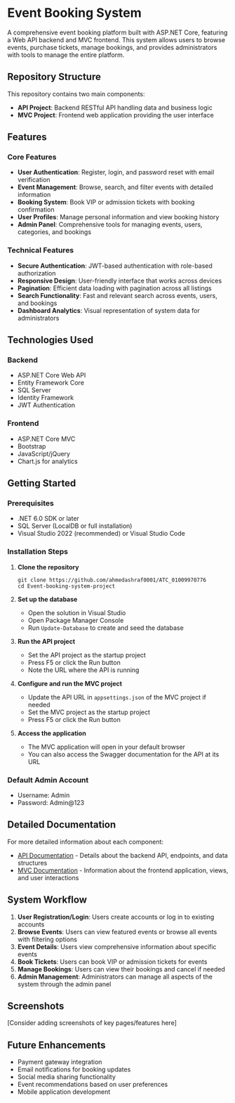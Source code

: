 # Event Booking System

A comprehensive event booking platform built with ASP.NET Core, featuring a Web API backend and MVC frontend. This system allows users to browse events, purchase tickets, manage bookings, and provides administrators with tools to manage the entire platform.

## Repository Structure

This repository contains two main components:
- **API Project**: Backend RESTful API handling data and business logic
- **MVC Project**: Frontend web application providing the user interface

## Features

### Core Features
- **User Authentication**: Register, login, and password reset with email verification
- **Event Management**: Browse, search, and filter events with detailed information
- **Booking System**: Book VIP or admission tickets with booking confirmation
- **User Profiles**: Manage personal information and view booking history
- **Admin Panel**: Comprehensive tools for managing events, users, categories, and bookings

### Technical Features
- **Secure Authentication**: JWT-based authentication with role-based authorization
- **Responsive Design**: User-friendly interface that works across devices
- **Pagination**: Efficient data loading with pagination across all listings
- **Search Functionality**: Fast and relevant search across events, users, and bookings
- **Dashboard Analytics**: Visual representation of system data for administrators

## Technologies Used

### Backend
- ASP.NET Core Web API
- Entity Framework Core
- SQL Server
- Identity Framework
- JWT Authentication

### Frontend
- ASP.NET Core MVC
- Bootstrap
- JavaScript/jQuery
- Chart.js for analytics

## Getting Started

### Prerequisites
- .NET 6.0 SDK or later
- SQL Server (LocalDB or full installation)
- Visual Studio 2022 (recommended) or Visual Studio Code

### Installation Steps

1. **Clone the repository**
   ```
   git clone https://github.com/ahmedashraf0001/ATC_01009970776
   cd Event-booking-system-project
   ```

2. **Set up the database**
   - Open the solution in Visual Studio
   - Open Package Manager Console
   - Run `Update-Database` to create and seed the database

3. **Run the API project**
   - Set the API project as the startup project
   - Press F5 or click the Run button
   - Note the URL where the API is running

4. **Configure and run the MVC project**
   - Update the API URL in `appsettings.json` of the MVC project if needed
   - Set the MVC project as the startup project
   - Press F5 or click the Run button

5. **Access the application**
   - The MVC application will open in your default browser
   - You can also access the Swagger documentation for the API at its URL

### Default Admin Account
- Username: Admin
- Password: Admin@123

## Detailed Documentation

For more detailed information about each component:

- [API Documentation](./API/API_README.md) - Details about the backend API, endpoints, and data structures
- [MVC Documentation](./MVC/MVC_README.md) - Information about the frontend application, views, and user interactions

## System Workflow

1. **User Registration/Login**: Users create accounts or log in to existing accounts
2. **Browse Events**: Users can view featured events or browse all events with filtering options
3. **Event Details**: Users view comprehensive information about specific events
4. **Book Tickets**: Users can book VIP or admission tickets for events
5. **Manage Bookings**: Users can view their bookings and cancel if needed
6. **Admin Management**: Administrators can manage all aspects of the system through the admin panel

## Screenshots

[Consider adding screenshots of key pages/features here]

## Future Enhancements

- Payment gateway integration
- Email notifications for booking updates
- Social media sharing functionality
- Event recommendations based on user preferences
- Mobile application development

